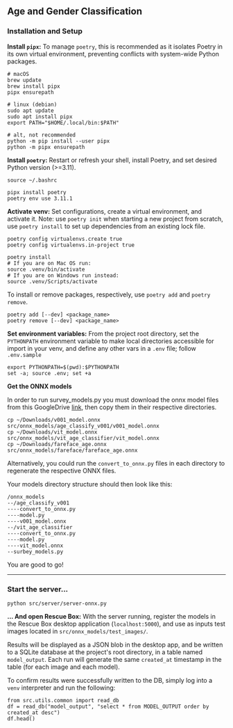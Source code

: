 ## Age and Gender Classification

### Installation and Setup

**Install `pipx`:** To manage `poetry`, this is recommended as it isolates Poetry in its own virtual environment, preventing conflicts with system-wide Python packages.
    
    # macOS
    brew update
    brew install pipx
    pipx ensurepath

    # linux (debian)
    sudo apt update
    sudo apt install pipx
    export PATH="$HOME/.local/bin:$PATH"

    # alt, not recommended
    python -m pip install --user pipx
    python -m pipx ensurepath

**Install `poetry`:** Restart or refresh your shell, install Poetry, and set desired Python version (>=3.11).

    source ~/.bashrc

    pipx install poetry
    poetry env use 3.11.1

**Activate venv:** Set configurations, create a virtual environment, and activate it. Note: use `poetry init` when starting a new project from scratch, use `poetry install` to set up dependencies from an existing lock file.

    poetry config virtualenvs.create true
    poetry config virtualenvs.in-project true

    poetry install
    # If you are on Mac OS run:
    source .venv/bin/activate
    # If you are on Windows run instead:
    source .venv/Scripts/activate

To install or remove packages, respectively, use `poetry add` and `poetry remove`.

    poetry add [--dev] <package_name>
    poetry remove [--dev] <package_name>

**Set environment variables:** From the project root directory, set the `PYTHONPATH` environment variable to make local directories accessible for import in your venv, and define any other vars in a `.env` file; follow `.env.sample`

    export PYTHONPATH=$(pwd):$PYTHONPATH
    set -a; source .env; set +a

**Get the ONNX models**

In order to run survey_models.py you must download the onnx model files from this GoogleDrive [link](https://drive.google.com/drive/folders/1IgG6w6lJ9cd8Qlckd7HwdBUjWCd_-gxN), then copy them in their respective directories.

    cp ~/Downloads/v001_model.onnx src/onnx_models/age_classify_v001/v001_model.onnx 
    cp ~/Downloads/vit_model.onnx src/onnx_models/vit_age_classifier/vit_model.onnx
    cp ~/Downloads/fareface_age.onnx src/onnx_models/fareface/fareface_age.onnx

Alternatively, you could run the `convert_to_onnx.py` files in each directory to regenerate the respective ONNX files.

Your models directory structure should then look like this:
```
/onnx_models
--/age_classify_v001
----convert_to_onnx.py
----model.py
----v001_model.onnx
--/vit_age_classifier
----convert_to_onnx.py
----model.py
----vit_model.onnx
--surbey_models.py
```


You are good to go!

---

### Start the server...
    python src/server/server-onnx.py

**... And open Rescue Box:** With the server running, register the models in the Rescue Box desktop application (`localhost:5000`), and use as inputs test images located in `src/onnx_models/test_images/`. 

Results will be displayed as a JSON blob in the desktop app, and be written to a SQLite database at the project's root directory, in a table named `model_output`. Each run will generate the same `created_at` timestamp in the table (for each image and each model).

To confirm results were successfully written to the DB, simply log into a `venv` interpreter and run the following:

    from src.utils.common import read_db
    df = read_db("model_output", "select * from MODEL_OUTPUT order by created_at desc")
    df.head()


